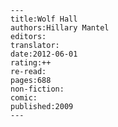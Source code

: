 
    ---
    title:Wolf Hall
    authors:Hillary Mantel
    editors:
    translator:
    date:2012-06-01
    rating:++
    re-read:
    pages:688
    non-fiction:
    comic:
    published:2009
    ---

    
